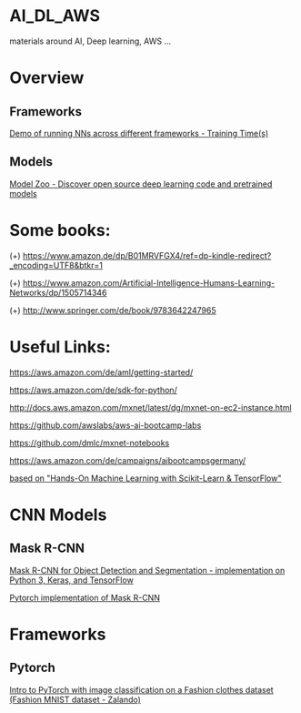 # AI_DL_AWS
materials around AI, Deep learning, AWS ...

# Overview
## Frameworks

[Demo of running NNs across different frameworks - Training Time(s)](https://github.com/ilkarman/DeepLearningFrameworks)

## Models

[Model Zoo - Discover open source deep learning code and pretrained models](https://modelzoo.co/)


# Some books:

(+) https://www.amazon.de/dp/B01MRVFGX4/ref=dp-kindle-redirect?_encoding=UTF8&btkr=1

(+) https://www.amazon.com/Artificial-Intelligence-Humans-Learning-Networks/dp/1505714346

(+) http://www.springer.com/de/book/9783642247965


# Useful Links:

https://aws.amazon.com/de/aml/getting-started/

https://aws.amazon.com/de/sdk-for-python/

http://docs.aws.amazon.com/mxnet/latest/dg/mxnet-on-ec2-instance.html

https://github.com/awslabs/aws-ai-bootcamp-labs

https://github.com/dmlc/mxnet-notebooks

https://aws.amazon.com/de/campaigns/aibootcampsgermany/

[based on "Hands-On Machine Learning with Scikit-Learn & TensorFlow"](https://github.com/bjpcjp/scikit-and-tensorflow-workbooks)



# CNN Models

## Mask R-CNN

[Mask R-CNN for Object Detection and Segmentation - implementation on Python 3, Keras, and TensorFlow](https://github.com/matterport/Mask_RCNN)

[Pytorch implementation of Mask R-CNN](https://github.com/multimodallearning/pytorch-mask-rcnn)


# Frameworks
## Pytorch

[Intro to PyTorch with image classification on a Fashion clothes dataset (Fashion MNIST dataset - Zalando)](https://medium.com/ml2vec/intro-to-pytorch-with-image-classification-on-a-fashion-clothes-dataset-e589682df0c5)

